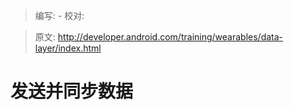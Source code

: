 > 编写: - 校对:

> 原文: <http://developer.android.com/training/wearables/data-layer/index.html>

# 发送并同步数据
